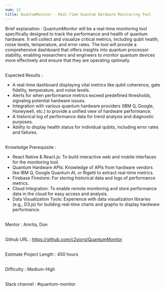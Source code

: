 ```yaml
---
num: 22
title: QuantumMonitor - Real-Time Quantum Hardware Monitoring Tool
---
```


Brief explanation 
: QuantumMonitor will be a real-time monitoring tool specifically designed to track the performance and health of quantum hardware. It will collect and visualize critical metrics, including qubit health, noise levels, temperature, and error rates. The tool will provide a comprehensive dashboard that offers insights into quantum processor stability, enabling researchers and engineers to monitor quantum devices more effectively and ensure that they are operating optimally.
<br><br>

Expected Results
: 

* A real-time dashboard displaying vital metrics like qubit coherence, gate fidelity, temperature, and noise levels.
* Alerts for when performance metrics exceed predefined thresholds, signaling potential hardware issues.
* Integration with various quantum hardware providers (IBM Q, Google, Honeywell, etc.) to provide a unified view of hardware performance.
* A historical log of performance data for trend analysis and diagnostic purposes.
* Ability to display health status for individual qubits, including error rates and failures.
<br><br>

Knowledge Prerequisite
: 
* React Native & React.js: To build interactive web and mobile interfaces for the monitoring tool.
* Quantum Hardware APIs: Knowledge of APIs from hardware vendors like IBM Q, Google Quantum AI, or Rigetti to extract real-time metrics.
* Firebase Firestore: For storing historical data and logs of performance metrics.
* Cloud Integration: To enable remote monitoring and store performance data in the cloud for easy access and analysis.
* Data Visualization Tools: Experience with data visualization libraries (e.g., D3.js) for building real-time charts and graphs to display hardware performance.
<br><br>

Mentor
: Amrita, Don
<br><br>

Github URL
: <https://github.com/c2siorg/QuantumMonitor>
<br><br>

Estimate Project Length
: 450 hours
<br><br>

Difficulty
: Medium-High
<br><br>

Slack channel
: #quantum-monitor
<br><br>
